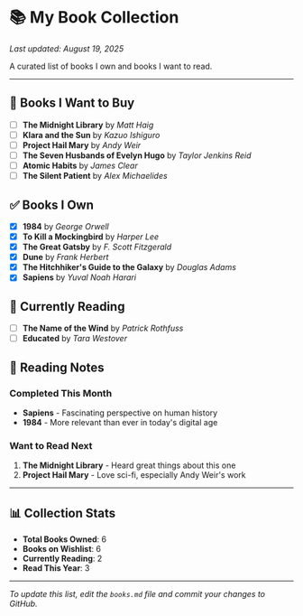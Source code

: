 # 📚 My Book Collection

*Last updated: August 19, 2025*

A curated list of books I own and books I want to read.

---

## 🛒 Books I Want to Buy

- [ ] **The Midnight Library** by *Matt Haig*
- [ ] **Klara and the Sun** by *Kazuo Ishiguro*
- [ ] **Project Hail Mary** by *Andy Weir*
- [ ] **The Seven Husbands of Evelyn Hugo** by *Taylor Jenkins Reid*
- [ ] **Atomic Habits** by *James Clear*
- [ ] **The Silent Patient** by *Alex Michaelides*

## ✅ Books I Own

- [x] **1984** by *George Orwell*
- [x] **To Kill a Mockingbird** by *Harper Lee*
- [x] **The Great Gatsby** by *F. Scott Fitzgerald*
- [x] **Dune** by *Frank Herbert*
- [x] **The Hitchhiker's Guide to the Galaxy** by *Douglas Adams*
- [x] **Sapiens** by *Yuval Noah Harari*

## 📖 Currently Reading

- [ ] **The Name of the Wind** by *Patrick Rothfuss*
- [ ] **Educated** by *Tara Westover*

## 📝 Reading Notes

### Completed This Month
- **Sapiens** - Fascinating perspective on human history
- **1984** - More relevant than ever in today's digital age

### Want to Read Next
1. **The Midnight Library** - Heard great things about this one
2. **Project Hail Mary** - Love sci-fi, especially Andy Weir's work

---

## 📊 Collection Stats

- **Total Books Owned**: 6
- **Books on Wishlist**: 6  
- **Currently Reading**: 2
- **Read This Year**: 3

---

*To update this list, edit the `books.md` file and commit your changes to GitHub.*